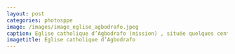 ```yaml
---
layout: post
categories: photosppe
image: /images/image_eglise_agbodrafo.jpeg
caption: Eglise catholique d’Agbodrafo (mission) , située quelques centaines de mètres de la plage. Par manque d’entretien, les conséquences climatiques ont eu des effets dévastateurs sur cet édifice qui date de l’époque coloniale.
imagetitle: Eglise catholique d’Agbodrafo
---
```

